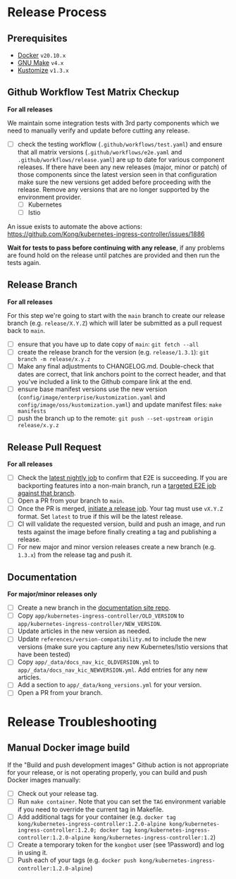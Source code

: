 # Release Process

## Prerequisites

- [Docker](https://docs.docker.com/get-docker/) `v20.10.x`
- [GNU Make](https://www.gnu.org/software/make/) `v4.x`
- [Kustomize](https://github.com/kubernetes-sigs/kustomize) `v1.3.x`

## Github Workflow Test Matrix Checkup

**For all releases**

We maintain some integration tests with 3rd party components which we need to manually verify and update before cutting any release.

- [ ] check the testing workflow (`.github/workflows/test.yaml`) and ensure that all matrix versions (`.github/workflows/e2e.yaml` and `.github/workflows/release.yaml`) are up to date for various component releases. If there have been any new releases (major, minor or patch) of those components since the latest version seen in that configuration make sure the new versions get added before proceeding with the release. Remove any versions that are no longer supported by the environment provider.
  - [ ] Kubernetes
  - [ ] Istio

An issue exists to automate the above actions: https://github.com/Kong/kubernetes-ingress-controller/issues/1886

**Wait for tests to pass before continuing with any release**, if any problems are found hold on the release until patches are provided and then run the tests again.

## Release Branch

**For all releases**

For this step we're going to start with the `main` branch to create our release branch (e.g. `release/X.Y.Z`) which will later be submitted as a pull request back to `main`.

- [ ] ensure that you have up to date copy of `main`: `git fetch --all`
- [ ] create the release branch for the version (e.g. `release/1.3.1`): `git branch -m release/x.y.z`
- [ ] Make any final adjustments to CHANGELOG.md. Double-check that dates are correct, that link anchors point to the correct header, and that you've included a link to the Github compare link at the end.
- [ ] ensure base manifest versions use the new version (`config/image/enterprise/kustomization.yaml` and `config/image/oss/kustomization.yaml`) and update manifest files: `make manifests`
- [ ] push the branch up to the remote: `git push --set-upstream origin release/x.y.z`

## Release Pull Request

**For all releases**

- [ ] Check the [latest nightly job](https://github.com/Kong/kubernetes-ingress-controller/actions/workflows/nightly.yaml) to confirm that E2E is succeeding. If you are backporting features into a non-main branch, run a [targeted E2E job against that branch](https://github.com/Kong/kubernetes-ingress-controller/actions/workflows/e2e_targeted.yaml).
- [ ] Open a PR from your branch to `main`.
- [ ] Once the PR is merged, [initiate a release job](https://github.com/Kong/kubernetes-ingress-controller/actions/workflows/release.yaml). Your tag must use `vX.Y.Z` format. Set `latest` to true if this will be the latest release.
- [ ] CI will validate the requested version, build and push an image, and run tests against the image before finally creating a tag and publishing a release.
- [ ] For new major and minor version releases create a new branch (e.g. `1.3.x`) from the release tag and push it.

## Documentation

**For major/minor releases only**

- [ ] Create a new branch in the [documentation site repo](https://github.com/Kong/docs.konghq.com).
- [ ] Copy `app/kubernetes-ingress-controller/OLD_VERSION` to `app/kubernetes-ingress-controller/NEW_VERSION`.
- [ ] Update articles in the new version as needed.
- [ ] Update `references/version-compatibility.md` to include the new versions (make sure you capture any new Kubernetes/Istio versions that have been tested)
- [ ] Copy `app/_data/docs_nav_kic_OLDVERSION.yml` to `app/_data/docs_nav_kic_NEWVERSION.yml`. Add entries for any new articles.
- [ ] Add a section to `app/_data/kong_versions.yml` for your version.
- [ ] Open a PR from your branch.

# Release Troubleshooting

## Manual Docker image build

If the "Build and push development images" Github action is not appropriate for your release, or is not operating properly, you can build and push Docker images manually:

- [ ] Check out your release tag.
- [ ] Run `make container`. Note that you can set the `TAG` environment variable if you need to override the current tag in Makefile.
- [ ] Add additional tags for your container (e.g. `docker tag kong/kubernetes-ingress-controller:1.2.0-alpine kong/kubernetes-ingress-controller:1.2.0; docker tag kong/kubernetes-ingress-controller:1.2.0-alpine kong/kubernetes-ingress-controller:1.2`)
- [ ] Create a temporary token for the `kongbot` user (see 1Password) and log in using it.
- [ ] Push each of your tags (e.g. `docker push kong/kubernetes-ingress-controller:1.2.0-alpine`)
